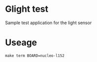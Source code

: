 # Glight test
Sample test application for the light sensor 


# Useage 
`make term BOARD=nucleo-l152`